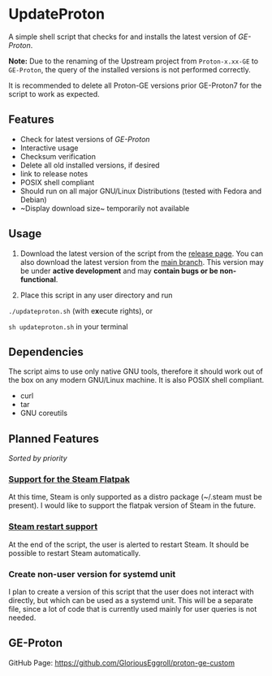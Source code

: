 # UpdateProton
A simple shell script that checks for and installs the latest version of *GE-Proton*.

**Note:**
Due to the renaming of the Upstream project from `Proton-x.xx-GE` to `GE-Proton`, 
the query of the installed versions is not performed correctly.

It is recommended to delete all Proton-GE versions prior GE-Proton7 for the script to work as expected.

## Features
- Check for latest versions of *GE-Proton*
- Interactive usage
- Checksum verification
- Delete all old installed versions, if desired
- link to release notes
- POSIX shell compliant
- Should run on all major GNU/Linux Distributions (tested with Fedora and Debian)
- ~Display download size~ temporarily not available

## Usage
1. Download the latest version of the script from the [release page](https://github.com/heuwerk/UpdateProton/releases).
You can also download the latest version from the [main branch](https://github.com/heuwerk/UpdateProton/blob/main/updateproton.sh). This version may be under **active development** and may **contain bugs or be non-functional**.

1. Place this script in any user directory and run

``./updateproton.sh`` (with e**x**ecute rights), or

``sh updateproton.sh`` in your terminal

## Dependencies
The script aims to use only native GNU tools, therefore it should work out of the box on any modern GNU/Linux machine. It is also POSIX shell compliant.
- curl
- tar
- GNU coreutils

## Planned Features
*Sorted by priority*

### [Support for the Steam Flatpak](https://github.com/heuwerk/UpdateProton/issues/15)

At this time, Steam is only supported as a distro package (~/.steam must be present).
I would like to support the flatpak version of Steam in the future.

### [Steam restart support](https://github.com/heuwerk/UpdateProton/issues/16)

At the end of the script, the user is alerted to restart Steam.
It should be possible to restart Steam automatically.

### Create non-user version for systemd unit
I plan to create a version of this script that the user does not interact with directly, but which can be used as a systemd unit.
This will be a separate file, since a lot of code that is currently used mainly for user queries is not needed.

## GE-Proton
GitHub Page: https://github.com/GloriousEggroll/proton-ge-custom
